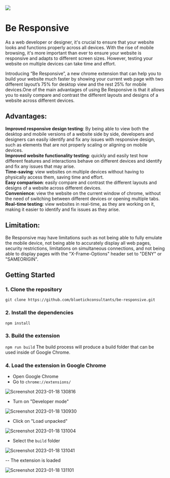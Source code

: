 
<img src="https://user-images.githubusercontent.com/102508088/213113107-22b8374e-1189-48bf-a796-f72431184e15.png" style="margin-right: 10px;">
<h1>Be Responsive</h1>
As a web developer or designer, it's crucial to ensure that your website looks and functions properly across all devices. With the rise of mobile browsing, it's more important than ever to ensure your website is responsive and adapts to different screen sizes. However, testing your website on multiple devices can take time and effort.


Introducing “Be Responsive”, a new chrome extension that can help you to build your website much faster by showing your current web page with two different layout’s 75% for desktop view and the rest 25% for mobile devices.One of the main advantages of using Be Responsive is that it allows you to easily compare and contrast the different layouts and designs of a website across different devices. 



## Advantages: <br/>
**Improved responsive design testing**: By being able to view both the desktop and mobile versions of a website side by side, developers and designers can easily identify and fix any issues with responsive design, such as elements that are not properly scaling or aligning on mobile devices.  <br/>
**Improved website functionality testing**: quickly and easily test how different features and interactions behave on different devices and identify and fix any issues that may arise.  <br/>
**Time-saving**: view websites on multiple devices without having to physically access them, saving time and effort.  <br/>
**Easy comparison**: easily compare and contrast the different layouts and designs of a website across different devices.  <br/>
**Convenience**: view the website on the current window of chrome, without the need of switching between different devices or opening multiple tabs.  <br/>
**Real-time testing**: view websites in real-time, as they are working on it, making it easier to identify and fix issues as they arise.  <br/>


## Limitation: 
Be Responsive may have limitations such as not being able to fully emulate the mobile device, not being able to accurately display all web pages, security restrictions, limitations on simultaneous connections, and not being able to display pages with the "X-Frame-Options" header set to "DENY" or "SAMEORIGIN".


## Getting Started

### 1. Clone the repository
`git clone https://github.com/bluetickconsultants/be-responsive.git`

### 2. Install the dependencies
`npm install`

### 3. Build the extension
`npm run build` The build process will produce a build folder that can be used inside of Google Chrome.

### 4. Load the extension in Google Chrome
- Open Google Chrome
- Go to `chrome://extensions/`

![Screenshot 2023-01-18 130816](https://user-images.githubusercontent.com/102508088/213112458-12b8a9e6-21ad-427c-bc9b-6ad09e2d61b6.png)

- Turn on "Developer mode"

![Screenshot 2023-01-18 130930](https://user-images.githubusercontent.com/102508088/213112539-eb8e57bd-5616-40df-87e0-05aea1269a07.png)


- Click on "Load unpacked"

![Screenshot 2023-01-18 131004](https://user-images.githubusercontent.com/102508088/213112564-bf1d74dc-42c0-451e-807b-231c76677620.png)


- Select the `build` folder

![Screenshot 2023-01-18 131041](https://user-images.githubusercontent.com/102508088/213112584-998b1b00-7dd8-4ce2-86ba-8ea33b505ee7.png)

-- The extension is loaded

![Screenshot 2023-01-18 131101](https://user-images.githubusercontent.com/102508088/213112670-0124b0b1-f17c-455b-8a2a-d5625ecfc687.png)



